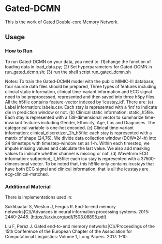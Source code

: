 # Gated-DCMN
This is the work of Gated Double-core Memory Network.

## Usage
### How to Run
To run Gated-DCMN on your data, you need to: (1)change the function of loading data in load_data.py; (2) Set hyperparameters for Gated-DCMN in run_gated_dcmn.sh; (3) run the shell script run_gated_dcmn.sh

Notes: To train the Gated-DCMN model with the public MIMIC-III database, four source data files should be prepared, 
Three types of features including clincial static information, clinical time-variant information and ECG signal need to be preprocessed, represented and then saved into three h5py files. All the h5file contains feature-vector indexed by ‘icustay_id’. There are:
(a)	Label information: labels.csv. Each stay is represented with a ‘int’ to indicate die in prediction window or not.
(b)	Clinical static information: static_h5file. Each stay is represented with a 139-dimensional vector to summarize time-invariant features including Gender, Ethnicity, Age, Los and Diagnoses. The categorical variable is one-hot encoded.
(c)	Clinical time-variant information: clinical_discretizer_2h_h5file: each stay is represented with a matrix of shape (24,76). We divide data collection window (DCW=24-h) into 24 timesteps with timestep-window set as 1-h. Within each timestep, we impute missing values and calculate the last value. We also add masking values to indicate whether channel is missing or not.
(d)	Waveform ECG information: subperiod_II_h5file: each icu stay is represented with a 37500-dimensional vector. To be noted that, this h5file only contains icustays that have both ECG signal and clinical information, that is all the icustays are ecg-clinical-matched.

### Additional Material
There is implementations used in: 

Sukhbaatar S, Weston J, Fergus R. End-to-end memory networks[C]//Advances in neural information processing systems. 2015: 2440-2448. (https://arxiv.org/pdf/1503.08895.pdf)

Liu F, Perez J. Gated end-to-end memory networks[C]//Proceedings of the 15th Conference of the European Chapter of the Association for Computational Linguistics: Volume 1, Long Papers. 2017: 1-10.


